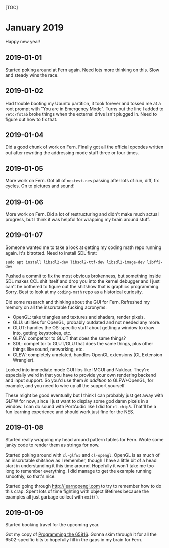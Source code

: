 [TOC]

# January 2019

Happy new year!

## 2019-01-01

Started poking around at Fern again.  Need lots more thinking on this.  Slow and
steady wins the race.

## 2019-01-02

Had trouble booting my Ubuntu partition, it took forever and tossed me at a root
prompt with "You are in Emergency Mode".  Turns out the line I added to
`/etc/fstab` broke things when the external drive isn't plugged in.  Need to
figure out how to fix that.

## 2019-01-04

Did a good chunk of work on Fern.  Finally got all the official opcodes written
out after rewriting the addressing mode stuff three or four times.

## 2019-01-05

More work on Fern.  Got all of `nestest.nes` passing after lots of run, diff,
fix cycles.  On to pictures and sound!

## 2019-01-06

More work on Fern.  Did a lot of restructuring and didn't make much actual
progress, but I think it was helpful for wrapping my brain around stuff.

## 2019-01-07

Someone wanted me to take a look at getting my coding math repo running again.
It's bitrotted.  Need to install SDL first:

    sudo apt install libsdl2-dev libsdl2-ttf-dev libsdl2-image-dev libffi-dev

Pushed a commit to fix the most obvious brokenness, but something inside SDL
makes CCL shit itself and drop you into the kernel debugger and I just can't be
bothered to figure out the shitshow that is graphics programming.  Sorry.  Best
to look at my `coding-math` repo as a historical curiosity.

Did some research and thinking about the GUI for Fern.  Refreshed my memory on
all the inscrutable fucking acronyms:

* OpenGL: take triangles and textures and shaders, render pixels.
* GLU: utilities for OpenGL, probably outdated and not needed any more.
* GLUT: handles the OS-specific stuff about getting a window to draw into, getting keystrokes, etc.
* GLFW: competitor to GLUT that does the same things?
* SDL: competitor to GLUT/GLU that does the same things, plus other things like sound, networking, etc.
* GLEW: completely unrelated, handles OpenGL extensions (GL Extension Wrangler).

Looked into immediate mode GUI libs like IMGUI and Nuklear.  They're especially
weird in that you have to provide your own rendering backend and input support.
So you'd use them *in addition* to GLFW+OpenGL, for example, and you need to
wire up all the support yourself.

These might be good eventually but I think I can probably just get away with
GLFW for now, since I just want to display some god damn pixels in a window.
I can do sound with PortAudio like I did for `cl-chip8`.  That'll be a fun
learning experience and should work just fine for the NES.

## 2019-01-08

Started really wrapping my head around pattern tables for Fern.  Wrote some
janky code to render them as strings for now.

Started poking around with `cl-glfw3` and `cl-opengl`.  OpenGL is as much of an
inscrutable shitshow as I remember, though I have a little bit of a head start
in understanding it this time around.  Hopefully it won't take me too long to
remember everything.  I did manage to get the example running smoothly, so
that's nice.

Started going through <http://learnopengl.com> to try to remember how to do this
crap.  Spent lots of time fighting with object lifetimes because the examples
all just garbage collect with `exit()`.

## 2019-01-09

Started booking travel for the upcoming year.

Got my copy of [Programming the 65816](https://amzn.to/2RH8or0).  Gonna skim
through it for all the 6502-specific bits to hopefully fill in the gaps in my
brain for Fern.
